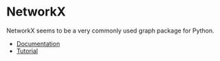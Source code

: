 # NetworkX

NetworkX seems to be a very commonly used graph package for Python.

- [Documentation](https://networkx.github.io/)
- [Tutorial](https://networkx.github.io/documentation/latest/tutorial.html)
